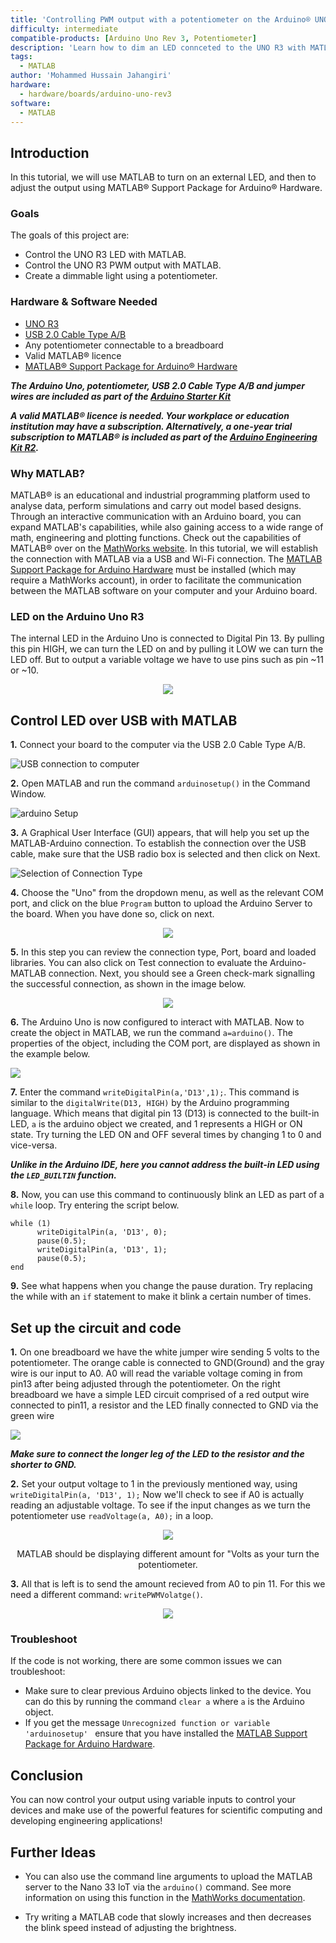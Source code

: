 ```yaml
---
title: 'Controlling PWM output with a potentiometer on the Arduino® UNO R3 via MATLAB®'
difficulty: intermediate
compatible-products: [Arduino Uno Rev 3, Potentiometer]
description: 'Learn how to dim an LED connceted to the UNO R3 with MATLAB®.'
tags:
  - MATLAB
author: 'Mohammed Hussain Jahangiri'
hardware:
  - hardware/boards/arduino-uno-rev3
software:
  - MATLAB
---
```


## Introduction

In this tutorial, we will use MATLAB to turn on an external LED, and then to adjust the output using MATLAB® Support Package for Arduino® Hardware.


### Goals

The goals of this project are:

- Control the UNO R3 LED with MATLAB.
- Control the UNO R3 PWM output with MATLAB.
- Create a dimmable light using a potentiometer.

### Hardware & Software Needed

- [UNO R3](https://store.arduino.cc/products/arduino-uno-rev3)
- [USB 2.0 Cable Type A/B](https://store.arduino.cc/products/usb-2-0-cable-type-a-b)
- Any potentiometer connectable to a breadboard
- Valid MATLAB® licence
- [MATLAB® Support Package for Arduino® Hardware](https://www.mathworks.com/matlabcentral/fileexchange/47522-matlab-support-package-for-arduino-hardware)


***The Arduino Uno, potentiometer, USB 2.0 Cable Type A/B and jumper wires are included as part of the [Arduino Starter Kit](https://store.arduino.cc/collections/kits/products/arduino-starter-kit-multi-language)***

***A valid MATLAB® licence is needed. Your workplace or education institution may have a subscription. Alternatively, a one-year trial subscription to MATLAB® is included as part of the [Arduino Engineering Kit R2](https://store.arduino.cc/products/arduino-engineering-kit-rev2).***


### Why MATLAB?
MATLAB® is an educational and industrial programming platform used to analyse data, perform simulations and carry out model based designs. Through an interactive communication with an Arduino board, you can expand MATLAB's capabilities, while also gaining access to a wide range of math, engineering and plotting functions. Check out the capabilities of MATLAB® over on the [MathWorks website](https://www.mathworks.com/solutions.html#capabilities). In this tutorial, we will establish the connection with MATLAB via a USB and Wi-Fi connection. The [MATLAB Support Package for Arduino Hardware](https://www.mathworks.com/matlabcentral/fileexchange/47522-matlab-support-package-for-arduino-hardware) must be installed (which may require a MathWorks account), in order to facilitate the communication between the MATLAB software on your computer and your Arduino board. 
 

### LED on the Arduino Uno R3
The internal LED in the Arduino Uno is connected to Digital Pin 13. By pulling this pin HIGH, we can turn the LED on and by pulling it LOW we can turn the LED off. But to output a variable voltage we have to use pins such as pin ~11 or ~10.

<p align="center">
<img src="http://electronicswithyou.com/wp-content/uploads/2019/05/Arduino-Uno-LED.jpg"/>
</p>


## Control LED over USB with MATLAB
**1.** Connect your board to the computer via the USB 2.0 Cable Type A/B.

![USB connection to computer](assets/Arduino-Connect.png)

**2.** Open MATLAB and run the command `arduinosetup()` in the Command Window.

![arduino Setup](assets/arduinosetup.png)

**3.** A Graphical User Interface (GUI) appears, that will help you set up the MATLAB-Arduino connection. To establish the connection over the USB cable, make sure that the USB radio box is selected and then click on Next.

![Selection of Connection Type](assets/connectiontype.png)


**4.** Choose the "Uno" from the dropdown menu, as well as the relevant COM port, and click on the blue `Program` button to upload the Arduino Server to the board. When you have done so, click on next.

<p align="center">
<img src="https://i.imgur.com/AUhpmWO.png"/>
</p>


**5.** In this step you can review the connection type, Port, board and loaded libraries. You can also click on Test connection to evaluate the Arduino-MATLAB connection. Next, you should see a Green check-mark signalling the successful connection, as shown in the image below.


<p align="center">
<img src="https://i.imgur.com/QEXZ27s.png"/>
</p>

**6.** The Arduino Uno is now configured to interact with MATLAB. Now to create the object in MATLAB, we run the command `a=arduino()`. The properties of the object, including the COM port, are displayed as shown in the example below.

![](assets/arduinoproperties.png)

**7.** Enter the command `writeDigitalPin(a,'D13',1);`. This command is similar to the `digitalWrite(D13, HIGH)` by the Arduino programming language. Which means that digital pin 13 (D13) is connected to the built-in LED, `a` is the arduino object we created, and 1 represents a HIGH or ON state. Try turning the LED ON and OFF several times by changing 1 to 0 and vice-versa.


***Unlike in the Arduino IDE, here you cannot address the built-in LED using the `LED_BUILTIN` function.***


**8.** Now, you can use this command to continuously blink an LED as part of a `while` loop. Try entering the script below.

```arduino
while (1)
      writeDigitalPin(a, 'D13', 0);
      pause(0.5);
      writeDigitalPin(a, 'D13', 1);
      pause(0.5);
end
```


**9.** See what happens when you change the pause duration. Try replacing the while with an `if` statement to make it blink a certain number of times.

## Set up the circuit and code

**1.** On one breadboard we have the white jumper wire sending 5 volts to the potentiometer. The orange cable is connected to GND(Ground) and the gray wire is our input to A0. A0 will read the variable voltage coming in from pin13 after being adjusted through the potentiometer.
On the right breadboard we have a simple LED circuit comprised of a red output wire connected to pin11, a resistor and the LED finally connected to GND via the green wire

![](assets/curcuit.jpg)

***Make sure to connect the longer leg of the LED to the resistor and the shorter to GND.***


**2.** Set your output voltage to 1 in the previously mentioned way, using `writeDigitalPin(a, 'D13', 1);` Now we'll check to see if A0 is actually reading an adjustable voltage. To see if the input changes as we turn the potentiometer use `readVoltage(a, A0);` in a loop.
<p align="center">
<img src="https://i.imgur.com/jRj6dh1.png"/>
</p>

<p align="center">
MATLAB should be displaying different amount for "Volts as your turn the potentiometer.
</p>

**3.** All that is left is to send the amount recieved from A0 to pin 11. For this we need a different command: `writePWMVolatge()`.
<p align="center">
<img src="https://gcdnb.pbrd.co/images/PUSyiiyMTi0T.png?o=1"/>
</p>


### Troubleshoot

If the code is not working, there are some common issues we can troubleshoot:

- Make sure to clear previous Arduino objects linked to the device. You can do this by running the command `clear a` where `a` is the Arduino object.
- If you get the message `Unrecognized function or variable 'arduinosetup' ` ensure that you have installed the [MATLAB Support Package for Arduino Hardware](https://www.mathworks.com/matlabcentral/fileexchange/47522-matlab-support-package-for-arduino-hardware).


## Conclusion

You can now control your output using variable inputs to control your devices and make use of the powerful features for scientific computing and developing engineering applications!

## Further Ideas

- You can also use the command line arguments to upload the MATLAB server to the Nano 33 IoT via the `arduino()` command. See more information on using this function in the [MathWorks documentation](https://www.mathworks.com/help/supportpkg/arduinoio/ref/arduino.html).

- Try writing a MATLAB code that slowly increases and then decreases the blink speed instead of adjusting the brightness.
